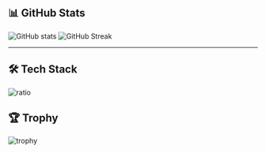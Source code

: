 ## 📊 GitHub Stats
![GitHub stats](https://github-readme-stats.vercel.app/api?username=hyunbin&show_icons=true&theme=radical)
![GitHub Streak](https://streak-stats.demolab.com?user=hyunbin&theme=tokyonight)

---

## 🛠️ Tech Stack
![ratio]([https://img.shields.io/badge/Java-17-blue?logo=java](https://github-readme-stats.vercel.app/api/top-langs/?username=hyunbindev&layout=compact&theme=dracula))

## 🏆 Trophy
![trophy](https://github-profile-trophy.vercel.app/?username=hyunbin&theme=onedark)
